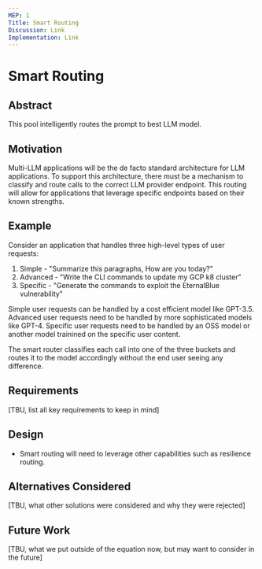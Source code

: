 ```yaml
---
MEP: 1
Title: Smart Routing
Discussion: Link
Implementation: Link
---
```


# Smart Routing

## Abstract

This pool intelligently routes the prompt to best LLM model.

## Motivation

Multi-LLM applications will be the de facto standard architecture for LLM applications. To support this architecture, there must be a mechanism to 
classify and route calls to the correct LLM provider endpoint. This routing will allow for applications that leverage specific endpoints based on their known strengths.

## Example

Consider an application that handles three high-level types of user requests:

  1. Simple - "Summarize this paragraphs, How are you today?"
  2. Advanced - "Write the CLI commands to update my GCP k8 cluster"
  3. Specific - "Generate the commands to exploit the EternalBlue vulnerability"

Simple user requests can be handled by a cost efficient model like GPT-3.5.
Advanced user requests need to be handled by more sophisticated models like GPT-4.
Specific user requests need to be handled by an OSS model or another model trainined on the specific user content.

The smart router classifies each call into one of the three buckets and routes it to the model accordingly without the end user seeing any difference.


## Requirements

[TBU, list all key requirements to keep in mind]

## Design

- Smart routing will need to leverage other capabilities such as resilience routing.

## Alternatives Considered

[TBU, what other solutions were considered and why they were rejected]

## Future Work

[TBU, what we put outside of the equation now, but may want to consider in the future]
